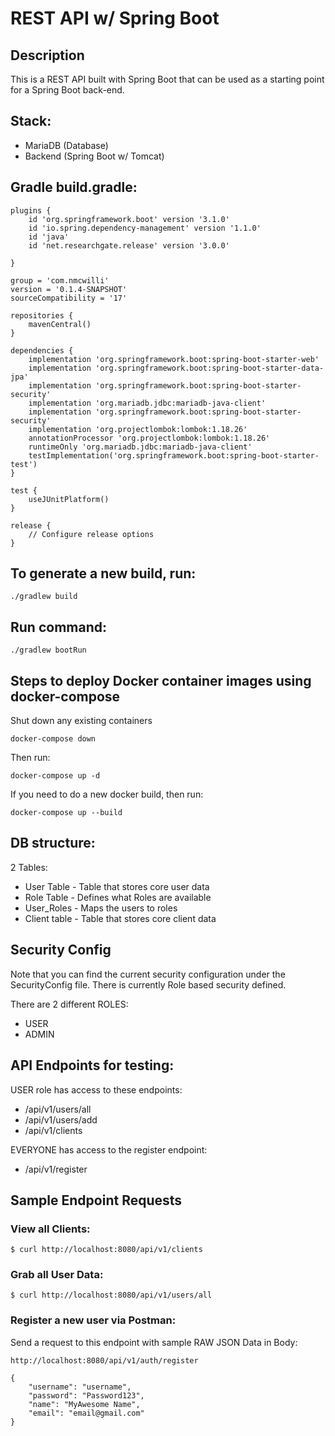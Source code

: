 # REST API w/ Spring Boot

## Description

This is a REST API built with Spring Boot that can be used as a starting point for a Spring Boot back-end.

## Stack:
- MariaDB (Database)
- Backend (Spring Boot w/ Tomcat)

## Gradle build.gradle:
```
plugins {
	id 'org.springframework.boot' version '3.1.0'
	id 'io.spring.dependency-management' version '1.1.0'
	id 'java'
	id 'net.researchgate.release' version '3.0.0'

}

group = 'com.nmcwilli'
version = '0.1.4-SNAPSHOT'
sourceCompatibility = '17'

repositories {
	mavenCentral()
}

dependencies {
	implementation 'org.springframework.boot:spring-boot-starter-web'
	implementation 'org.springframework.boot:spring-boot-starter-data-jpa'
	implementation 'org.springframework.boot:spring-boot-starter-security'
	implementation 'org.mariadb.jdbc:mariadb-java-client'
	implementation 'org.springframework.boot:spring-boot-starter-security'
	implementation 'org.projectlombok:lombok:1.18.26'
	annotationProcessor 'org.projectlombok:lombok:1.18.26'
	runtimeOnly 'org.mariadb.jdbc:mariadb-java-client'
	testImplementation('org.springframework.boot:spring-boot-starter-test')
}

test {
	useJUnitPlatform()
}

release {
	// Configure release options
}
```

## To generate a new build, run:
```
./gradlew build
```

## Run command:
```
./gradlew bootRun
```

## Steps to deploy Docker container images using docker-compose
Shut down any existing containers
```
docker-compose down
```
Then run:
```
docker-compose up -d
```
If you need to do a new docker build, then run: 
```
docker-compose up --build
```


## DB structure: 
2 Tables:
- User Table - Table that stores core user data 
- Role Table - Defines what Roles are available 
- User_Roles - Maps the users to roles 
- Client table - Table that stores core client data 

## Security Config

Note that you can find the current security configuration under the SecurityConfig 
file. There is currently Role based security defined. 

There are 2 different ROLES:
- USER
- ADMIN

## API Endpoints for testing:

USER role has access to these endpoints: 

- /api/v1/users/all
- /api/v1/users/add 
- /api/v1/clients

EVERYONE has access to the register endpoint: 

- /api/v1/register

## Sample Endpoint Requests

### View all Clients: 
```
$ curl http://localhost:8080/api/v1/clients
```

### Grab all User Data:
```
$ curl http://localhost:8080/api/v1/users/all
```

### Register a new user via Postman:

Send a request to this endpoint with sample RAW JSON Data in Body:
```
http://localhost:8080/api/v1/auth/register
```
```
{
    "username": "username", 
    "password": "Password123",
    "name": "MyAwesome Name",
    "email": "email@gmail.com"
}
```

